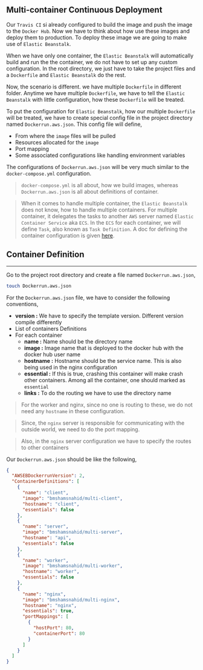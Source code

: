 ## Multi-container Continuous Deployment

Our `Travis CI` si already configured to build the image and push the image to the `Docker Hub`. Now we have to think about how use these images and deploy them to production. To deploy these image we are going to make use of `Elastic Beanstalk`.

When we have only one container, the `Elastic Beanstalk` will automatically build and run the the container, we do not have to set up any custom configuration. In the root directory, we just have to take the project files and a `Dockerfile` and `Elastic Beanstalk` do the rest.

Now, the scenario is different. we have multiple `Dockerfile` in different folder. Anytime we have multiple `Dockerfile`, we have to tell the `Elastic Beanstalk` with little configuration, how these `Dockerfile` will be treated.

To put the configuration for `Elastic Beanstalk`, how our multiple `Dockerfile` will be treated, we have to create special config file in the project directory named `Dockerrun.aws.json`. This config file will define,

- From where the `image` files will be pulled
- Resources allocated for the `image`
- Port mapping
- Some associated configurations like handling environment variables

The configurations of `Dockerrun.aws.json` will be very much similar to the `docker-compose.yml` configuration.

> `docker-compose.yml` is all about, how we build images, whereas `Dockerrun.aws.json` is all about definitions of container.

> When it comes to handle multiple container, the `Elastic Beanstalk` does not know, how to handle multiple containers. For multiple container, it delegates the tasks to another `AWS` server named `Elastic Container Service` aka `ECS`. In the `ECS` for each container, we will define `Task`, also known as `Task Definition`. A doc for defining the container configuration is given [here](https://docs.aws.amazon.com/AmazonECS/latest/developerguide/create-task-definition.html#task-definition-template).

## Container Definition

---

Go to the project root directory and create a file named `Dockerrun.aws.json`,

```bash
touch Dockerrun.aws.json
```

For the `Dockerrun.aws.json` file, we have to consider the following conventions,

- **version :** We have to specify the template version. Different version compile differently
- List of containers Definitions
- For each container
  - **name :** Name should be the directory name
  - **image :** Image name that is deployed to the docker hub with the docker hub user name
  - **hostname :** Hostname should be the service name. This is also being used in the nginx configuration
  - **essential :** If this is true, crashing this container will make crash other containers. Among all the container, one should marked as `essential`
  - **links :** To do the routing we have to use the directory name

> For the worker and nginx, since no one is routing to these, we do not need any `hostname` in these configuration.

> Since, the `nginx` server is responsible for communicating with the outside world, we need to do the port mapping.

> Also, in the `nginx` server configuration we have to specify the routes to other containers

Our `Dockerrun.aws.json` should be like the following,

```json
{
  "AWSEBDockerrunVersion": 2,
  "ContainerDefinitions": [
    {
      "name": "client",
      "image": "bmshamsnahid/multi-client",
      "hostname": "client",
      "essentials": false
    },
    {
      "name": "server",
      "image": "bmshamsnahid/multi-server",
      "hostname": "api",
      "essentials": false
    },
    {
      "name": "worker",
      "image": "bmshamsnahid/multi-worker",
      "hostname": "worker",
      "essentials": false
    },
    {
      "name": "nginx",
      "image": "bmshamsnahid/multi-nginx",
      "hostname": "nginx",
      "essentials": true,
      "portMappings": [
        {
          "hostPort": 80,
          "containerPort": 80
        }
      ]
    }
  ]
}
```
